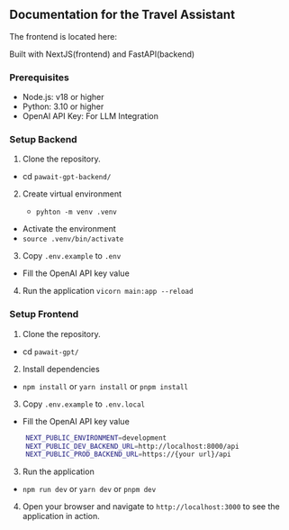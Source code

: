 ## Documentation for the Travel Assistant

The frontend is located here:

Built with NextJS(frontend) and FastAPI(backend)

### Prerequisites

* Node.js: v18 or higher
* Python: 3.10 or higher
* OpenAI API Key: For LLM Integration

### Setup Backend

1. Clone the repository.

  + cd `pawait-gpt-backend/`

2. Create virtual environment

    - `pyhton -m venv .venv`

  + Activate the environment
  + `source .venv/bin/activate`

3. Copy `.env.example` to `.env`

  + Fill the OpenAI API key value

4. Run the application
 `vicorn main:app --reload`

  

### Setup Frontend

1. Clone the repository.

  + cd `pawait-gpt/`

2. Install dependencies
  + `npm install` or `yarn install` or `pnpm install`

3. Copy `.env.example` to `.env.local`

  + Fill the OpenAI API key value

  

```bash
    NEXT_PUBLIC_ENVIRONMENT=development
    NEXT_PUBLIC_DEV_BACKEND_URL=http://localhost:8000/api
    NEXT_PUBLIC_PROD_BACKEND_URL=https://{your url}/api
  ```

3. Run the application
  + `npm run dev` or `yarn dev` or `pnpm dev`

  
4. Open your browser and navigate to `http://localhost:3000` to see the application in action.
